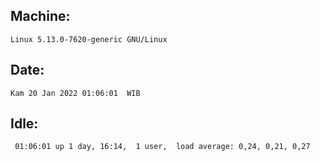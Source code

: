 ## Machine:
```
Linux 5.13.0-7620-generic GNU/Linux
```
## Date:
```
Kam 20 Jan 2022 01:06:01  WIB
```
## Idle:
```
 01:06:01 up 1 day, 16:14,  1 user,  load average: 0,24, 0,21, 0,27
```
